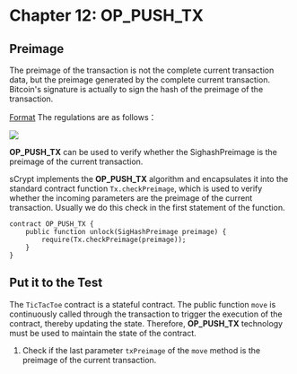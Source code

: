 # Chapter 12: OP_PUSH_TX

## Preimage

The preimage of the transaction is not the complete current transaction data, but the preimage generated by the complete current transaction. Bitcoin's signature is actually to sign the hash of the preimage of the transaction.

[Format](https://github.com/bitcoin-sv/bitcoin-sv/blob/master/doc/abc/replay-protected-sighash.md#digest-algorithm) The regulations are as follows：

![](https://img-blog.csdnimg.cn/20200712222718698.png?x-oss-process=image/watermark,type_ZmFuZ3poZW5naGVpdGk,shadow_10,text_aHR0cHM6Ly9ibG9nLmNzZG4ubmV0L2ZyZWVkb21oZXJv,size_16,color_FFFFFF,t_70#pic_center)

**OP_PUSH_TX** can be used to verify whether the SighashPreimage is the preimage of the current transaction.

sCrypt implements the **OP_PUSH_TX** algorithm and encapsulates it into the standard contract function `Tx.checkPreimage`, which is used to verify whether the incoming parameters are the preimage of the current transaction. Usually we do this check in the first statement of the function.

```solidity
contract OP_PUSH_TX {
    public function unlock(SigHashPreimage preimage) { 
        require(Tx.checkPreimage(preimage));
    }
}
```


## Put it to the Test

The `TicTacToe` contract is a stateful contract. The public function `move` is continuously called through the transaction to trigger the execution of the contract, thereby updating the state.
Therefore, **OP_PUSH_TX** technology must be used to maintain the state of the contract.

1. Check if the last parameter `txPreimage` of the `move` method is the preimage of the current transaction.

